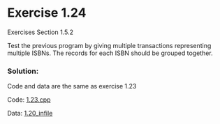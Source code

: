 # Exercise 1.24
Exercises Section 1.5.2

Test the previous program by giving multiple transactions representing multiple ISBNs. The records for each ISBN should be grouped together.

### Solution:
Code and data are the same as exercise 1.23

Code: [1.23.cpp](../exercises/1.23.cpp)

Data: [1.20_infile](../exercises/1.20_infile)